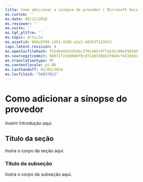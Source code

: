 ```yaml
---
title: Como adicionar a sinopse de provedor | Microsoft Docs
ms.custom: ''
ms.date: 09/12/2016
ms.reviewer: ''
ms.suite: ''
ms.tgt_pltfrm: ''
ms.topic: article
ms.assetid: 698c8f09-1d51-4266-a1a1-e83547123913
caps.latest.revision: 4
ms.openlocfilehash: f42dbe9293d5dec370ce85c9ffa615c88ef9d3d5
ms.sourcegitcommit: b6871f21bd666f9cd71dd336bb3f844cf472b56c
ms.translationtype: MT
ms.contentlocale: pt-BR
ms.lasthandoff: 02/03/2019
ms.locfileid: "56857812"
---
```

# <a name="how-to-add-the-provider-synopsis"></a>Como adicionar a sinopse do provedor
Inserir Introdução aqui.

## <a name="section-heading"></a>Título da seção
 Insira o corpo da seção aqui.

### <a name="subsection-heading"></a>Título da subseção
 Insira o corpo da subseção aqui.
